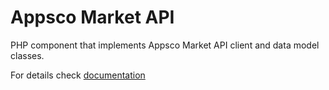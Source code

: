 Appsco Market API
=================

PHP component that implements Appsco Market API client and data model classes.

For details check [documentation](src/Appsco/Market/ApiBundle/Resources/doc/index.md)

